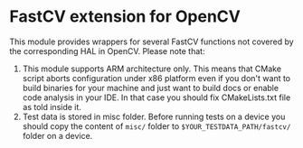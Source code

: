 FastCV extension for OpenCV
===========================

This module provides wrappers for several FastCV functions not covered by the corresponding HAL in OpenCV.
Please note that:
1. This module supports ARM architecture only. This means that CMake script aborts configuration under x86 platform even if you don't want to build binaries for your machine and just want to build docs or enable code analysis in your IDE. In that case you should fix CMakeLists.txt file as told inside it.
2. Test data is stored in misc folder. Before running tests on a device you should copy the content of `misc/` folder to `$YOUR_TESTDATA_PATH/fastcv/` folder on a device.

